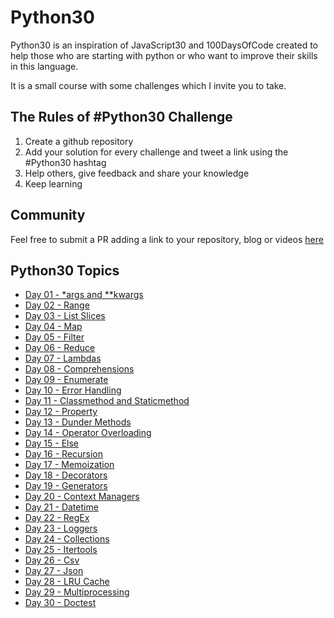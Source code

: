 # Python30

Python30 is an inspiration of JavaScript30 and 100DaysOfCode created to help those who are starting with python or who want to improve their skills in this language.

It is a small course with some challenges which I invite you to take.

## The Rules of #Python30 Challenge

1. Create a github repository
2. Add your solution for every challenge and tweet a link using the #Python30 hashtag
3. Help others, give feedback and share your knowledge
4. Keep learning

## Community

Feel free to submit a PR adding a link to your repository, blog or videos [here](COMMUNITY.md)

## Python30 Topics

* [Day 01 - *args and **kwargs](Day%2001%20-%20args%20and%20kwargs/)
* [Day 02 - Range](Day%2002%20-%20Range/)
* [Day 03 - List Slices](Day%2003%20-%20List%20Slices/)
* [Day 04 - Map](Day%2004%20-%20Map/)
* [Day 05 - Filter](Day%2005%20-%20Filter/)
* [Day 06 - Reduce](Day%2006%20-%20Reduce/)
* [Day 07 - Lambdas](Day%2007%20-%20Lambdas/)
* [Day 08 - Comprehensions](Day%2008%20-%20Comprehensions/)
* [Day 09 - Enumerate](Day%2009%20-%20Enumerate/)
* [Day 10 - Error Handling](Day%2010%20-%20Error%20Handling/)
* [Day 11 - Classmethod and Staticmethod](Day%2011%20-%20Classmethod%20and%20Staticmethod/)
* [Day 12 - Property](Day%2012%20-%20Property/)
* [Day 13 - Dunder Methods](Day%2013%20-%20Dunder%20Methods/)
* [Day 14 - Operator Overloading](Day%2014%20-%20Operator%20Overloading/)
* [Day 15 - Else](Day%2015%20-%20Else/)
* [Day 16 - Recursion](Day%2016%20-%20Recursion/)
* [Day 17 - Memoization](Day%2017%20-%20Memoization/)
* [Day 18 - Decorators](Day%2018%20-%20Decorators/)
* [Day 19 - Generators](Day%2019%20-%20Generators/)
* [Day 20 - Context Managers](Day%2020%20-%20Context%20Managers/)
* [Day 21 - Datetime](Day%2021%20-%20Datetime/)
* [Day 22 - RegEx](Day%2022%20-%20RegEx/)
* [Day 23 - Loggers](Day%2023%20-%20Loggers/)
* [Day 24 - Collections](Day%2024%20-%20Collections/)
* [Day 25 - Itertools](Day%2025%20-%20Itertools/)
* [Day 26 - Csv](Day%2026%20-%20Csv/)
* [Day 27 - Json](Day%2027%20-%20Json/)
* [Day 28 - LRU Cache](Day%2028%20-%20LRU%20Cache/)
* [Day 29 - Multiprocessing](Day%2029%20-%20Multiprocessing/)
* [Day 30 - Doctest](Day%2030%20-%20Doctest/)
